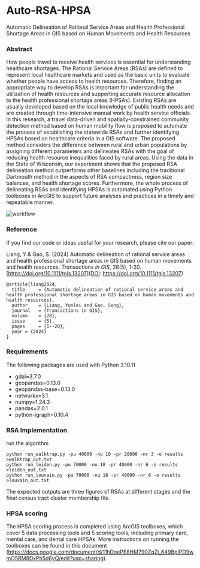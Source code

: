 # Auto-RSA-HPSA
Automatic Delineation of Rational Service Areas and Health Professional Shortage Areas in GIS based on Human Movements and Health Resources

### Abstract

How people travel to receive health services is essential for understanding healthcare shortages. The Rational Service Areas (RSAs) are defined to represent local healthcare markets and used as the basic units to evaluate whether people have access to health resources. Therefore, finding an appropriate way to develop RSAs is important for understanding the utilization of health resources and supporting accurate resource allocation to the health professional shortage areas (HPSAs). Existing RSAs are usually developed based on the local knowledge of public health needs and are created through time-intensive manual work by health service officials. In this research, a travel data-driven and spatially-constrained community detection method based on human mobility flow is proposed to automate the process of establishing the statewide RSAs and further identifying HPSAs based on healthcare criteria in a GIS software. The proposed method considers the difference between rural and urban populations by assigning different parameters and delineates RSAs with the goal of reducing health resource inequalities faced by rural areas. Using the data in the State of Wisconsin, our experiment shows that the proposed RSA delineation method outperforms other baselines including the traditional Dartmouth method in the aspects of RSA compactness, region size balances, and health shortage scores. Furthermore, the whole process of delineating RSAs and identifying HPSAs is automated using Python toolboxes in ArcGIS to support future analyses and practices in a timely and repeatable manner. 

![workflow](https://github.com/GeoDS/Auto-RSA-HPSA/assets/46972608/dcb740f2-50b1-45a8-a6ef-b7619feaf2f7)

### Reference
If you find our code or ideas useful for your research, please cite our paper:

Liang, Y.& Gao, S. (2024) Automatic delineation of rational service areas and health professional shortage areas in GIS based on human movements and
health resources. *Transactions in GIS*, 28(5), 1-20. [https://doi.org/10.1111/tgis.13207](DOI: https://doi.org/10.1111/tgis.13207)
```
@article{liang2024,
  title     = {Automatic delineation of rational service areas and health professional shortage areas in GIS based on human movements and
health resources},
  author    = {Liang, Yunlei and Gao, Song},
  journal   = {Transactions in GIS},
  volumn    = {28},
  issue     = {5},
  pages     = {1--20},
  year = {2024}
}
```


### Requirements
The following packages are used with Python 3.10.11
- gdal=3.7.0
- geopandas=0.13.0
- geopandas-base=0.13.0
- networkx=3.1
- numpy=1.24.3
- pandas=2.0.1
- python-igraph=0.10.4

### RSA Implementation

run the algorithm

```
python run_walktrap.py -pu 40000 -nu 10 -pr 20000 -nr 3 -o results >walktrap_out.txt
python run_leiden.py -pu 70000 -nu 18 -pr 40000 -nr 6 -o results >leiden_out.txt
python run_louvain.py -pu 70000 -nu 18 -pr 40000 -nr 6 -o results >louvain_out.txt
```

The expected outputs are three figures of RSAs at different stages and the final census tract cluster membership file.

### HPSA scoring
The HPSA scoring process is completed using ArcGIS toolboxes, which cover 5 data processing tools and 5 scoring tools, including primary care, mental care, and dental care HPSAs. More instructions on running the toolboxes can be found in this document (https://docs.google.com/document/d/11hDoePE8HM790ZqZi_649BpIPD9wmO5RM8DxPh5d6yQ/edit?usp=sharing).
